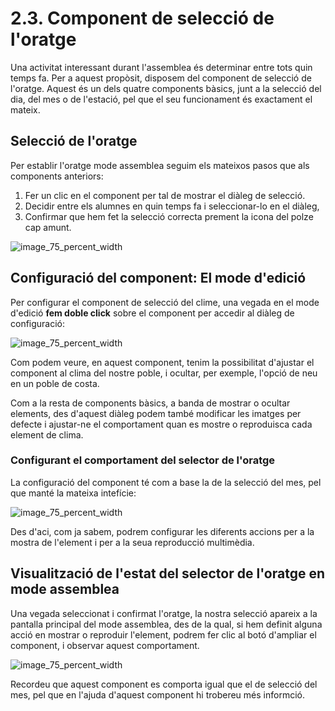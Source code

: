 
# 2.3. Component de selecció de l'oratge

Una activitat interessant durant l'assemblea és determinar entre tots quin temps fa. Per a aquest propòsit, disposem del component de selecció de l'oratge. Aquest és un dels quatre components bàsics, junt a la selecció del dia, del mes o de l'estació, pel que el seu funcionament és exactament el mateix.

## Selecció de l'oratge

Per establir l'oratge mode assemblea seguim els mateixos pasos que als components anteriors:

1. Fer un clic en el component per tal de mostrar el diàleg de selecció.
2. Decidir entre els alumnes en quin temps fa i seleccionar-lo en el diàleg, 
3. Confirmar que hem fet la selecció correcta prement la icona del polze cap amunt.

![image_75_percent_width](2.3.weather/weather_1.png)

## Configuració del component: El mode d'edició

Per configurar el component de selecció del clime, una vegada en el mode d'edició **fem doble click** sobre el component per accedir al diàleg de configuració:

![image_75_percent_width](2.3.weather/weather_2.png)

Com podem veure, en aquest component, tenim la possibilitat d'ajustar el component al clima del nostre poble, i ocultar, per exemple, l'opció de neu en un poble de costa.

Com a la resta de components bàsics, a banda de mostrar o ocultar elements, des d'aquest diàleg podem també modificar les imatges per defecte i ajustar-ne el comportament quan es mostre o reproduisca cada element de clima.


### Configurant el comportament del selector de l'oratge

La configuració del component té com a base la de la selecció del mes, pel que manté la mateixa intefície:

![image_75_percent_width](2.3.weather/weather_3.png)

Des d'aci, com ja sabem, podrem configurar les diferents accions per a la mostra de l'element i per a la seua reproducció multimèdia.


## Visualització de l'estat del selector de l'oratge en mode assemblea

Una vegada seleccionat i confirmat l'oratge, la nostra selecció apareix a la pantalla principal del mode assemblea, des de la qual, si hem definit alguna acció en mostrar o reproduir l'element, podrem fer clic al botó d'ampliar el component, i observar aquest comportament.


![image_75_percent_width](2.3.weather/weather_4.gif)

Recordeu que aquest component es comporta igual que el  <span class="link_to_help" href="help/class_jam/2.1.selector_mes.md">de selecció del mes</span>, pel que en l'ajuda d'aquest component hi trobereu més informció.





